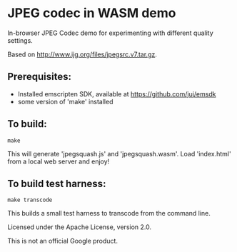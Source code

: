 # JPEG codec in WASM demo

In-browser JPEG Codec demo for experimenting with different quality settings.

Based on http://www.ijg.org/files/jpegsrc.v7.tar.gz.

## Prerequisites:
* Installed emscripten SDK, available at https://github.com/juj/emsdk
* some version of 'make' installed

## To build:
```
make
```

This will generate 'jpegsquash.js' and 'jpegsquash.wasm'. Load 'index.html'
from a local web server and enjoy!

## To build test harness:
```
make transcode
```

This builds a small test harness to transcode from the command line.

Licensed under the Apache License, version 2.0.

This is not an official Google product.
